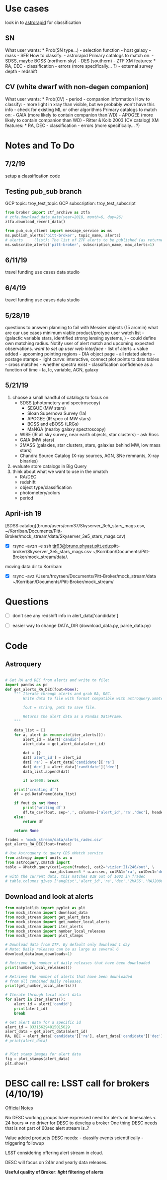 
# Use cases
<!-- fs -->
look in to [astrorapid](https://pypi.org/project/astrorapid/) for classification

## SN
What user wants:
    * Prob(SN type...)
    - selection function
    - host galaxy
        - mass
        - SFR
How to classify:
    - astrorapid
Primary catalogs to match on:
    - SDSS, maybe BOSS (northern sky)
    - DES (southern)
    - ZTF
XM features:
    * RA, DEC
    - classification
    - errors (more specifically... ?)
    - external survey depth
    - redshift

## CV (white dwarf with non-degen companion)
What user wants:
    * Prob(CV)
    - period
    - companion information
How to classify:
    - more light in xray than visible, but we probably won't have this info
    - check for existing ML or other algorithms
Primary catalogs to match on:
    - GAIA (more likely to contain companion than WD)
    - APOGEE (more likely to contain companion than WD)
    - Ritter & Kolb 2003 (CV catalog)
XM features:
    * RA, DEC
    - classification
    - errors (more specifically... ?)    

<!-- fe # Use cases -->


# Notes and To Do
<!-- fs -->

## 7/2/19
setup a classification code

## Testing pub_sub branch
<!-- fs -->
GCP topic: troy_test_topic
GCP subscription: troy_test_subscript

```python
from broker import ztf_archive as ztfa
# ztfa.download_data_date(year=2018, month=6, day=26)
ztfa.download_recent_data()

from pub_sub_client import message_service as ms
ms.publish_alerts('pitt-broker', topic_name, alerts)
# alerts     (list): The list of ZTF alerts to be published (as returned by alert_acquistion.get_alerts())
ms.subscribe_alerts('pitt-broker', subscription_name, max_alerts=1)

```
<!-- fe ## Testing pub_sub branch -->


## 6/11/19
<!-- fs -->
travel funding
use cases
data studio
<!-- fe ## 6/4/19 -->

## 6/4/19
<!-- fs -->
travel funding
use cases
data studio
<!-- fe ## 6/4/19 -->


## 5/28/19
<!-- fs -->
questions to answer:
planning to fail with Messier objects (15 arcmin)
what are our use cases
minimum viable product/protype
user watch list - (galactic variable stars, identified strong lensing systems, ) - could define own matching radius. Notify user of alert match and upcoming expected observations.
*want to set up user web interface*
    - list of alerts + value added
    - upcoming pointing regions
    - DIA object page
        - all related alerts
        - postage stamps
        - light curve: interactive, connect plot points to data tables
        - cross matches
            - whether spectra exist
        - classification confidence as a function of time
            - Ia, Ic, variable, AGN, galaxy
<!-- fe ## 5/28/19 -->

## 5/21/19
<!-- fs -->
1. choose a small handful of catalogs to focus on
    - SDSS (photometery and spectroscopy)
        - SEGUE (MW stars)
        - Sloan Supernova Survey (1a)
        - APOGEE (IR spec of MW stars)
        - BOSS and eBOSS (LRGs)
        - MaNGA (nearby galaxy spectroscopy)
    - WISE (IR all sky survey, near earth objects, star clusters) - ask Ross
    - GAIA (MW stars)
    - 2MASS (galaxies, star clusters, stars, galaxies behind MW, low mass stars)
    - Chandra Source Catalog (X-ray sources, AGN, SNe remnants, X-ray binaries)
2. evaluate store catalogs in Big Query
3. think about what we want to use in the xmatch
    - RA/DEC
    - redshift
    - object type/classification
    - photometery/colors
    - period
<!-- fe ## 5/21/19 -->

## April-ish 19
<!-- fs -->
[SDSS catalog](bruno/users/cnm37/Skyserver_3e5_stars_mags.csv, ~/Korriban/Documents/Pitt-Broker/mock_stream/data/Skyserver_3e5_stars_mags.csv)
- [x] rsync -avzn -e ssh tjr63@bruno.phyast.pitt.edu:pitt-broker/Skyserver_3e5_stars_mags.csv ~/Korriban/Documents/Pitt-Broker/mock_stream/data/.

moving data dir to Korriban:
- [x] rsync -avz /Users/troyraen/Documents/Pitt-Broker/mock_stream/data ~/Korriban/Documents/Pitt-Broker/mock_stream/
<!-- fe ## April-ish 19 -->

<!-- fe # Notes and To Do -->



# Questions

- [ ] don't see any redshift info in alert_data['candidate']
- [ ] easier way to change DATA_DIR (download_data.py, parse_data.py)




# Code
<!-- fs -->

## Astroquery
<!-- fs -->
```python

# Get RA and DEC from alerts and write to file:
import pandas as pd
def get_alerts_RA_DEC(fout=None):
    """ Iterate through alerts and grab RA, DEC.
        Write data to file with format compatible with astroquery.xmatch.query().

        fout = string, path to save file.

        Returns the alert data as a Pandas DataFrame.
    """

    data_list = []
    for a, alert in enumerate(iter_alerts()):
        alert_id = alert['candid']
        alert_data = get_alert_data(alert_id)

        dat = {}
        dat['alert_id'] = alert_id
        dat['ra'] = alert_data['candidate']['ra']
        dat['dec'] = alert_data['candidate']['dec']
        data_list.append(dat)

        if a>1000: break

    print('creating df')
    df = pd.DataFrame(data_list)

    if fout is not None:
        print('writing df')
        df.to_csv(fout, sep=',', columns=['alert_id','ra','dec'], header=True, index=False)
    else:
        return df

    return None

fradec = 'mock_stream/data/alerts_radec.csv'
get_alerts_RA_DEC(fout=fradec)

# Use Astroquery to query CDS xMatch service
from astropy import units as u
from astroquery.xmatch import
table = XMatch.query(cat1=open(fradec), cat2='vizier:II/246/out', \
                    max_distance=5 * u.arcsec, colRA1='ra', colDec1='dec')
# with the current data, this matches 818 out of 1002 in fradec
# table.columns gives ['angDist','alert_id','ra','dec','2MASS','RAJ2000','DEJ2000','errHalfMaj','errHalfMin','errPosAng','Jmag','Hmag','Kmag','e_Jmag','e_Hmag','e_Kmag','Qfl','Rfl','X','MeasureJD']

```

<!-- fe Astroquery -->



## Download and look at alerts
<!-- fs -->
```python
from matplotlib import pyplot as plt
from mock_stream import download_data
from mock_stream import get_alert_data
from mock_stream import get_number_local_alerts
from mock_stream import iter_alerts
from mock_stream import number_local_releases
from mock_stream import plot_stamps

# Download data from ZTF. By default only download 1 day
# Note: Daily releases can be as large as several G
download_data(max_downloads=1)

# Retrieve the number of daily releases that have been downloaded
print(number_local_releases())

# Retrieve the number of alerts that have been downloaded
# from all combined daily releases.
print(get_number_local_alerts())

# Iterate through local alert data
for alert in iter_alerts():
    alert_id = alert['candid']
    print(alert_id)
    break

# Get alert data for a specific id
alert_id = 833156294815015029
alert_data = get_alert_data(alert_id)
RA, DEC = alert_data['candidate']['ra'], alert_data['candidate']['dec']
# print(alert_data)


# Plot stamp images for alert data
fig = plot_stamps(alert_data)
plt.show()

```
<!-- fe download and look at alerts -->

<!-- fe -->


# DESC call re: LSST call for brokers (4/10/19)
<!-- fs -->
[Official Notes](https://docs.google.com/document/d/1hsQd4JDPgscUkGEw6m8qL_Fxy8JyRvMSBYHzDePXlMc/edit)

No DESC working groups have expressed need for alerts on timescales < 24 hours
    => no driver for DESC to develop a broker
One thing DESC needs that is not part of 60sec alert stream is..?

Value added products DESC needs:
    - classify events scientifically
    - triggering followup

LSST considering offering alert stream in cloud.

DESC will focus on 24hr and yearly data releases.

__Useful quality of Broker: _light_ filtering of alerts__


<!-- fe DESC call re: LSST call for brokers -->
